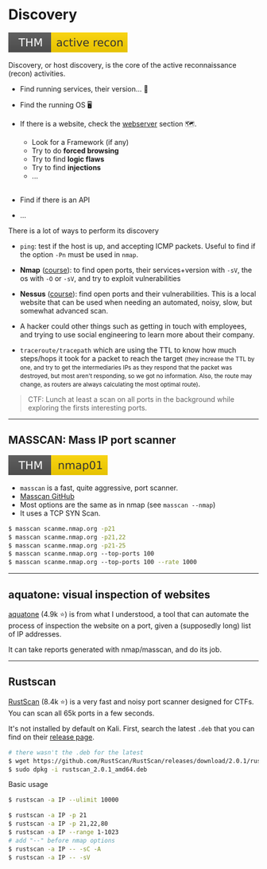 # Discovery

[![activerecon](../_badges/thm/activerecon.svg)](https://tryhackme.com/room/activerecon)

<div class="row row-cols-md-2"><div>

Discovery, or host discovery, is the core of the active reconnaissance (recon) activities.

* Find running services, their version... 🧭

* Find the running OS 🖥️

* If there is a website, check the [webserver](/cyber/exploitation/web/index.md) section 🗺️.
  * Look for a Framework (if any)
  * Try to do **forced browsing**
  * Try to find **logic flaws**
  * Try to find **injections**
  * ...<br><span>&nbsp;</span>

* Find if there is an API

* ...
</div><div>

There is a lot of ways to perform its discovery 

* `ping`: test if the host is up, and accepting ICMP packets. Useful to find if the option `-Pn` must be used in `nmap`.

* **Nmap** ([course](nmap/index.md)): to find open ports, their services+version with `-sV`, the os with `-O` or `-sV`, and try to exploit vulnerabilities

* **Nessus** ([course](nessus/index.md)): find open ports and their vulnerabilities. This is a local website that can be used when needing an automated, noisy, slow, but somewhat advanced scan.

* A hacker could other things such as getting in touch with employees, and trying to use social engineering to learn more about their company.

* `traceroute/tracepath` which are using the TTL to know how much steps/hops it took for a packet to reach the target <small>(they increase the TTL by one, and try to get the intermediaries IPs as they respond that the packet was destroyed, but most aren't responding, so we got no information. Also, the route may change, as routers are always calculating the most optimal route)</small>.

> CTF: Lunch at least a scan on all ports in the background while exploring the firsts interesting ports.
</div></div>

<hr class="sep-both">

## MASSCAN: Mass IP port scanner

[![nmap01](../_badges/thm/nmap01.svg)](https://tryhackme.com/room/nmap01)

<div class="row row-cols-md-2"><div class="align-self-center">

* `masscan` is a fast, quite aggressive, port scanner.
* [Masscan GitHub](https://github.com/robertdavidgraham/masscan)
* Most options are the same as in nmap (see `masscan --nmap`)
* It uses a TCP SYN Scan.
</div><div>

```bash
$ masscan scanme.nmap.org -p21
$ masscan scanme.nmap.org -p21,22
$ masscan scanme.nmap.org -p21-25
$ masscan scanme.nmap.org ‐‐top-ports 100
$ masscan scanme.nmap.org ‐‐top-ports 100 --rate 1000
```
</div></div>

<hr class="sep-both">

## aquatone: visual inspection of websites

<div class="row row-cols-md-2"><div>

[aquatone](https://github.com/michenriksen/aquatone) (4.9k ⭐) is from what I understood, a tool that can automate the process of inspection the website on a port, given a (supposedly long) list of IP addresses.
</div><div>

It can take reports generated with nmap/masscan, and do its job.
</div></div>

<hr class="sep-both">

## Rustscan

<div class="row row-cols-md-2"><div class="align-self-center">

[RustScan](https://github.com/RustScan/RustScan) (8.4k ⭐) is a very fast and noisy port scanner designed for CTFs. You can scan all 65k ports in a few seconds.

It's not installed by default on Kali. First, search the latest `.deb` that you can find on their [release page](https://github.com/RustScan/RustScan/releases).

```bash
# there wasn't the .deb for the latest
$ wget https://github.com/RustScan/RustScan/releases/download/2.0.1/rustscan_2.0.1_amd64.deb
$ sudo dpkg -i rustscan_2.0.1_amd64.deb
```
</div><div class="align-self-center">

Basic usage

```bash
$ rustscan -a IP --ulimit 10000
```

```bash
$ rustscan -a IP -p 21
$ rustscan -a IP -p 21,22,80
$ rustscan -a IP --range 1-1023
# add "--" before nmap options
$ rustscan -a IP -- -sC -A
$ rustscan -a IP -- -sV
```
</div></div>